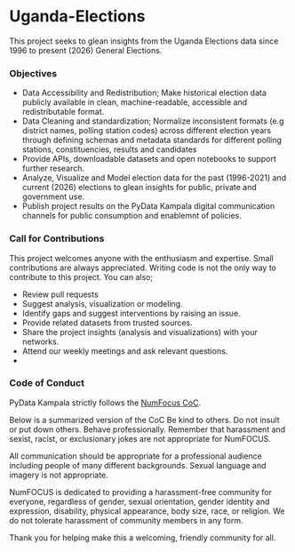 # Uganda-Elections
This project seeks to glean insights from the Uganda Elections data since 1996 to present (2026) General Elections.

### Objectives
- Data Accessibility and Redistribution; Make historical election data publicly available in clean, machine-readable, accessible
  and redistributable format.
- Data Cleaning and standardization; Normalize inconsistent formats (e.g district names, polling station codes)
  across different election years through defining schemas and metadata standards for different polling stations, constituencies, results and candidates
- Provide APIs, downloadable datasets and open notebooks to support further research.
- Analyze, Visualize and Model election data for the past (1996-2021) and current (2026) elections to glean insights for public, private and government use.
- Publish project results on the PyData Kampala digital communication channels for public consumption and enablemnt of policies.
  
### Call for Contributions
This project welcomes anyone with the enthusiasm and expertise. Small contributions are always appreciated.
Writing code is not the only way to contribute to this project. You can also;
- Review pull requests
- Suggest analysis, visualization or modeling.
- Identify gaps and suggest interventions by raising an issue.
- Provide related datasets from trusted sources.
- Share the project insights (analysis and visualizations) with your networks.
- Attend our weekly meetings and ask relevant questions.
- 
### Code of Conduct
PyData Kampala strictly follows the <a href='https://numfocus.org/code-of-conduct'>NumFocus CoC</a>.

Below is a summarized version of the CoC
Be kind to others. Do not insult or put down others. Behave professionally. Remember that harassment and sexist,
racist, or exclusionary jokes are not appropriate for NumFOCUS.

All communication should be appropriate for a professional audience including people of many different backgrounds.
Sexual language and imagery is not appropriate.

NumFOCUS is dedicated to providing a harassment-free community for everyone, regardless of gender, sexual orientation,
gender identity and expression, disability, physical appearance, body size, race, or religion.
We do not tolerate harassment of community members in any form.

Thank you for helping make this a welcoming, friendly community for all.
